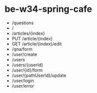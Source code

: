 # be-w34-spring-cafe

- /questions
- /
- /articles/{index}
- PUT /article/{index}
- GET /article/{index}/edit
- /qna/form
- /user/create
- /users
- /users/{userId}
- /user/{id}/form
- /user/{pathUserId}/update
- /user/login
- /user/error
